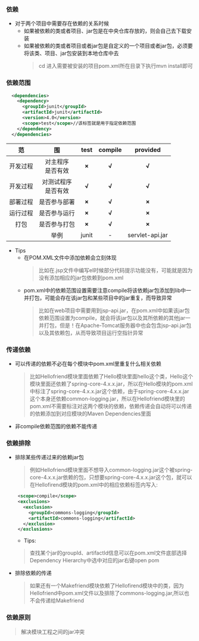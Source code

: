 ### 依赖
  + 对于两个项目中需要存在依赖的关系时候
    + 如果被依赖的类或者项目、jar包是在中央仓库存放的，则会自己去下载安装
    + 如果被依赖的类或者项目或者jar包是自定义的一个项目或者jar包，必须要将该类、项目、jar包安装到本地仓库中去
      > cd 进入需要被安装的项目pom.xml所在目录下执行mvn install即可
      
### 依赖范围
  ```xml
    <dependencies>
      <dependency>
        <groupId>junit</groupId>
        <artifactId>junit</artifactId>
        <version>4.0</version>
        <scope>test</scope>//该标签就是用于指定依赖范围
      </dependency>
    </dependencies>
  ```
  
  |范|围|test|compile|provided|
  |:--:|:--:|:--:|:--:|:--:|
  |开发过程|对主程序<br>是否有效|**×**|**√**|**√**|
  |开发过程|对测试程序<br>是否有效|**√**|**√**|**√**|
  |部署过程|是否参与部署|**×**|**√**|**×**|
  |运行过程|是否参与运行|**×**|**√**|**×**|
  |打包|是否参与打包|**×**|**√**|**×**|
  ||举例|junit|-|servlet-api.jar|

  + Tips
    + 在POM.XML文件中添加依赖会立刻体现
      > 比如在.jsp文件中编写el时候部分代码提示功能没有，可能就是因为没有添加相应的jar包依赖到pom.xml
    + pom.xml中的依赖范围<scope>设置需要注意compile将该依赖jar包添加到lib中一并打包，可能会存在该jar包和某些项目中的jar重复，而导致异常
      > 比如在web项目中需要用到jsp-api.jar，在pom.xml中如果该jar包依赖范围设置为compile，就会将该jar包以及其所依赖的其他jar一并打包，但是！在Apache-Tomcat服务器中也会包含jsp-api.jar包以及其依赖包，从而导致项目运行空指针异常

### 传递依赖
  + 可以传递的依赖不必在每个模块中pom.xml里重复什么相关依赖
    > 比如Hellofriend模块里面依赖了Hello模块里面hello这个类，Hello这个模块里面还依赖了spring-core-4.x.x.jar，所以在Hello模块的pom.xml中标注了spring-core-4.x.x.jar这个依赖，由于spring-core-4.x.x.jar这个本身还依赖common-logging.jar，所以在Hellofriend模块里的pom.xml不需要标注对这两个模块的依赖，依赖传递会自动将可以传递的依赖添加到对应模块的Maven Dependencies里面
  + 非compile依赖范围的依赖不能传递
  
### 依赖排除
  + 排除某些传递过来的依赖jar包
    > 例如Hellofriend模块里面不想导入common-logging.jar这个被spring-core-4.x.x.jar依赖的包，只想要spring-core-4.x.x.jar这个包，就可以在Hellofirend模块的pom.xml中的相应依赖标签内写入:
     ```xml
      <scope>compile</scope>
      <exclusions>
        <exclusion>
          <groupId>commons-logging</groupId>
          <artifactId>commons-logging</artifactId>
        </exclusion>
      </exclusions>
     ```
     + Tips:
      > 查找某个jar的groupId、artifactId信息可以在pom.xml文件底部选择Dependency Hierarchy中选中对应的jar右键open pom
  + 排除依赖的传递
    > 如果还有一个Makefriend模块依赖了Hellofirend模块中的类，因为Hellofriend中pom.xml文件以及排除了commons-logging.jar,所以也不会传递给Makefriend

### 依赖原则
  > 解决模块工程之间的jar冲突
